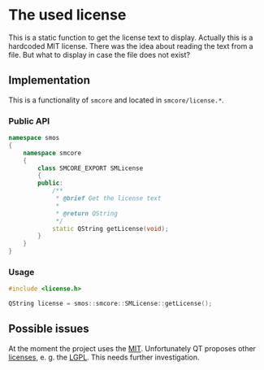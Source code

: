 # The used license

This is a static function to get the license text to display. Actually this is a hardcoded MIT license. There was the idea about reading the text from a file. But what to display in case the file does not exist?

## Implementation

This is a functionality of `smcore` and located in `smcore/license.*`.

### Public API

```c++
namespace smos
{
    namespace smcore
    {
        class SMCORE_EXPORT SMLicense
        {
        public:
            /**
             * @brief Get the license text
             *
             * @return QString
             */
            static QString getLicense(void);
        }
    }
}
```

### Usage

```c++
#include <license.h>

QString license = smos::smcore::SMLicense::getLicense();
```

## Possible issues

At the moment the project uses the [MIT][license_mit]. Unfortunately QT proposes other [licenses][license_qt], e. g. the [LGPL][license_lgpl]. This needs further investigation.

[license_lgpl]: https://en.wikipedia.org/wiki/GNU_Lesser_General_Public_License
[license_mit]: https://en.wikipedia.org/wiki/MIT_License
[license_qt]: https://www.qt.io/download-open-source#consider
